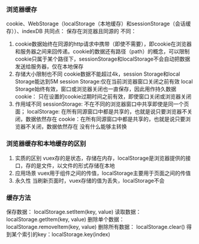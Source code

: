 ### 浏览器缓存
 cookie、WebStorage（localStorage（本地缓存）和sessionStorage（会话缓存））、indexDB
 共同点： 保存在浏览器且同源的
 不同： 
 1. cookie数据始终在同源的http请求中携带（即使不需要），即cookie在浏览器和服务器之间来回传递。cookie的数据还有路径（path）的概念，可以限制cookie只属于某个路径下，sessionStorage和localStorage不会自动把数据发送给服务器，仅在本地保存
2. 存储大小限制也不同
cookie数据不能超过4k，session Storage和local Storage能达到5M
session Storage:仅在当前浏览器窗口关闭之前有效
local Storage始终有效，窗口或浏览器关闭也一直保存，因此用作持久数据
cookie： 只在设置的cookie过期时间之前有效，即使窗口关闭或浏览器关闭
3. 作用域不同
sessionStorage: 不在不同的浏览器窗口中共享即使是同一个页面；
localStorage: 在所有同源窗口中都是共享的，也就是说只要浏览器不关闭，数据依然存在
cookie：在所有同源窗口中都是共享的，也就是说只要浏览器不关闭，数据依然存在
没有什么能够主转换

### 浏览器缓存和本地缓存的区别
1. 实质的区别
vuex存的是状态，存储在内存，localStorage是浏览器提供的接口，存的是文件，以文件的形式存储在本地
2. 应用场景
vuex用于组件之间的传值，localStorage主要用于页面之间的传值
3. 永久性
当刷新页面时，vuex存储的值为丢失，localStorage不会

### 缓存方法
保存数据： localStorage.setItem(key, value)
读取数据： localStorage.getItem(key, value)
删除单个数据： localStorage.removeItem(key, value)
删除所有数据： localStorage.clear()
得到某个索引的key：localStorage.key(index)
